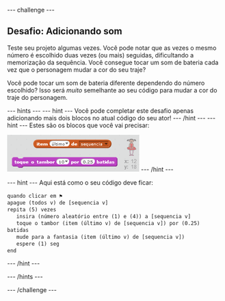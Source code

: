 --- challenge ---

## Desafio: Adicionando som

Teste seu projeto algumas vezes. Você pode notar que as vezes o mesmo número é escolhido duas vezes (ou mais) seguidas, dificultando a memorização da sequência. Você consegue tocar um som de bateria cada vez que o personagem mudar a cor do seu traje?

Você pode tocar um som de bateria diferente dependendo do número escolhido? Isso será *muito* semelhante ao seu código para mudar a cor do traje do personagem.

--- hints --- --- hint --- Você pode completar este desafio apenas adicionando mais dois blocos no atual código do seu ator! --- /hint --- --- hint --- Estes são os blocos que você vai precisar:

![Hint drum blocks](images/hint-drumblocks.png) --- /hint ---

--- hint --- Aqui está como o seu código deve ficar:

```blocks
quando clicar em ⚑
apague (todos v) de [sequencia v]
repita (5) vezes
   insira (número aleatório entre (1) e (4)) a [sequencia v]
   toque o tambor (item (último v) de [sequencia v]) por (0.25) batidas
   mude para a fantasia (item (último v) de [sequencia v])
   espere (1) seg
end
```

--- /hint ---

--- /hints ---

--- /challenge ---